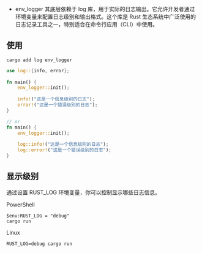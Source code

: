 
- env_logger
其底层依赖于 log 库，用于实际的日志输出。它允许开发者通过环境变量来配置日志级别和输出格式。这个库是 Rust 生态系统中广泛使用的日志记录工具之一，特别适合在命令行应用（CLI）中使用。

## 使用

```shell
cargo add log env_logger
```

```rust 
use log::{info, error};
 
fn main() {
    env_logger::init();
 
    info!("这是一个信息级别的日志");
    error!("这是一个错误级别的日志");
}

// or
fn main() {
    env_logger::init();
 
    log::info!("这是一个信息级别的日志");
    log::error!("这是一个错误级别的日志");
}
```
## 显示级别
通过设置 RUST_LOG 环境变量，你可以控制显示哪些日志信息。

PowerShell
```shell
$env:RUST_LOG = "debug"
cargo run
```

Linux
```shell
RUST_LOG=debug cargo run
```
